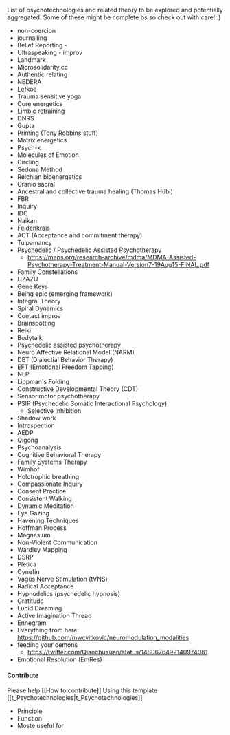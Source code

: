 List of psychotechnologies and related theory to be explored and potentially aggregated. Some of these might be complete bs so check out with care! :)

- non-coercion
- journalling 
- Belief Reporting - 
- Ultraspeaking - improv
- Landmark
- Microsolidarity.cc
- Authentic relating
- NEDERA
- Lefkoe
- Trauma sensitive yoga
- Core energetics
- Limbic retraining
- DNRS
- Gupta
- Priming (Tony Robbins stuff)
- Matrix energetics
- Psych-k
- Molecules of Emotion
- Circling
- Sedona Method
- Reichian bioenergetics
- Cranio sacral
- Ancestral and collective trauma healing (Thomas Hübl)
- FBR
- Inquiry
- IDC
- Naikan
- Feldenkrais
- ACT (Acceptance and commitment therapy)
- Tulpamancy
- Psychedelic / Psychedelic Assisted Psychotherapy
	- https://maps.org/research-archive/mdma/MDMA-Assisted-Psychotherapy-Treatment-Manual-Version7-19Aug15-FINAL.pdf
- Family Constellations
- UZAZU
- Gene Keys
- Being epic (emerging framework)
- Integral Theory
- Spiral Dynamics
- Contact improv
- Brainspotting
- Reiki
- Bodytalk
- Psychedelic assisted psychotherapy
- Neuro Affective Relational Model (NARM)
- DBT (Dialectial Behavior Therapy)
- EFT (Emotional Freedom Tapping)
- NLP
- Lippman's Folding
- Constructive Developmental Theory (CDT)
- Sensorimotor psychotherapy
- PSIP (Psychedelic Somatic Interactional Psychology)
	- Selective Inhibition
- Shadow work
- Introspection
- AEDP
- Qigong
- Psychoanalysis
- Cognitive Behavioral Therapy
- Family Systems Therapy
- Wimhof
- Holotrophic breathing
- Compassionate Inquiry
- Consent Practice
- Consistent Walking
- Dynamic Meditation
- Eye Gazing
- Havening Techniques
- Hoffman Process
- Magnesium
- Non-Violent Communication
- Wardley Mapping
- DSRP
- Pletica
- Cynefin
- Vagus Nerve Stimulation (tVNS)
- Radical Acceptance
- Hypnodelics (psychedelic hypnosis)
- Gratitude
- Lucid Dreaming
- Active Imagination Thread
- Ennegram
- Everything from here: https://github.com/mwcvitkovic/neuromodulation_modalities
- feeding your demons
	- https://twitter.com/QiaochuYuan/status/1480676492140974081
 - Emotional Resolution (EmRes)

#### Contribute
Please help [[How to contribute]]
Using this template [[t_Psychotechnologies|t_Psychotechnologies]]
- Principle
- Function
- Moste useful for


